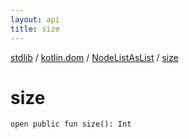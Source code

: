 ```yaml
---
layout: api
title: size
---
```

[stdlib](../../index.md) / [kotlin.dom](../index.md) / [NodeListAsList](index.md) / [size](size.md)

# size

```
open public fun size(): Int
```
